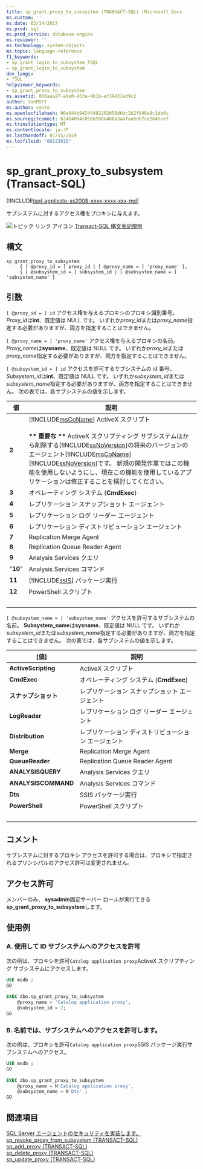 ```yaml
---
title: sp_grant_proxy_to_subsystem (TRANSACT-SQL) |Microsoft Docs
ms.custom: ''
ms.date: 03/14/2017
ms.prod: sql
ms.prod_service: database-engine
ms.reviewer: ''
ms.technology: system-objects
ms.topic: language-reference
f1_keywords:
- sp_grant_login_to_subsystem_TSQL
- sp_grant_login_to_subsystem
dev_langs:
- TSQL
helpviewer_keywords:
- sp_grant_proxy_to_subsystem
ms.assetid: 866aaa27-a1e0-453a-9b1b-af39431ad9c2
author: VanMSFT
ms.author: vanto
ms.openlocfilehash: 96e044b94244492202058d6dc2b2f048a9c1db6c
ms.sourcegitcommit: b2464064c0566590e486a3aafae6d67ce2645cef
ms.translationtype: MT
ms.contentlocale: ja-JP
ms.lasthandoff: 07/15/2019
ms.locfileid: "68123819"
---
```

# <a name="spgrantproxytosubsystem-transact-sql"></a>sp_grant_proxy_to_subsystem (Transact-SQL)

[!INCLUDE[tsql-appliesto-ss2008-xxxx-xxxx-xxx-md](../../includes/tsql-appliesto-ss2008-xxxx-xxxx-xxx-md.md)]

  サブシステムに対するアクセス権をプロキシに与えます。  
  
 ![トピック リンク アイコン](../../database-engine/configure-windows/media/topic-link.gif "トピック リンク アイコン") [Transact-SQL 構文表記規則](../../t-sql/language-elements/transact-sql-syntax-conventions-transact-sql.md)  
  
## <a name="syntax"></a>構文  
  
```  
sp_grant_proxy_to_subsystem  
     { [ @proxy_id = ] proxy_id | [ @proxy_name = ] 'proxy_name' },  
     { [ @subsystem_id = ] subsystem_id | [ @subsystem_name = ] 'subsystem_name' }  
```  
  
## <a name="arguments"></a>引数  
`[ @proxy_id = ] id` アクセス権を与えるプロキシのプロキシ識別番号。 *Proxy_id*は**int**、既定値は NULL です。 いずれか*proxy_id*または*proxy_name*指定する必要がありますが、両方を指定することはできません。  
  
`[ @proxy_name = ] 'proxy_name'` アクセス権を与えるプロキシの名前。 *Proxy_name*は**sysname**、既定値は NULL です。 いずれか*proxy_id*または*proxy_name*指定する必要がありますが、両方を指定することはできません。  
  
`[ @subsystem_id = ] id` アクセスを許可するサブシステムの id 番号。 *Subsystem_id*は**int**、既定値は NULL です。 いずれか*subsystem_id*または*subsystem_name*指定する必要がありますが、両方を指定することはできません。 次の表では、各サブシステムの値を示します。  
  
|値|説明|  
|-----------|-----------------|  
|**2**|[!INCLUDE[msCoName](../../includes/msconame-md.md)] ActiveX スクリプト<br /><br /> **\*\* 重要な \*\*** ActiveX スクリプティング サブシステムはから削除する[!INCLUDE[ssNoVersion](../../includes/ssnoversion-md.md)]の将来のバージョンのエージェント[!INCLUDE[msCoName](../../includes/msconame-md.md)][!INCLUDE[ssNoVersion](../../includes/ssnoversion-md.md)]です。 新規の開発作業ではこの機能を使用しないようにし、現在この機能を使用しているアプリケーションは修正することを検討してください。|  
|**3**|オペレーティング システム (**CmdExec**)|  
|**4**|レプリケーション スナップショット エージェント|  
|**5**|レプリケーション ログ リーダー エージェント|  
|**6**|レプリケーション ディストリビューション エージェント|  
|**7**|Replication Merge Agent|  
|**8**|Replication Queue Reader Agent|  
|**9**|Analysis Services クエリ|  
|"**10**"|Analysis Services コマンド|  
|**11**|[!INCLUDE[ssIS](../../includes/ssis-md.md)] パッケージ実行|  
|**12**|PowerShell スクリプト|  
| &nbsp; | &nbsp; |
  
`[ @subsystem_name = ] 'subsystem_name'` アクセスを許可するサブシステムの名前。 **Subsystem_name**は**sysname**、既定値は NULL です。 いずれか*subsystem_id*または*subsystem_name*指定する必要がありますが、両方を指定することはできません。 次の表では、各サブシステムの値を示します。  
  
|[値]|説明|  
|-----------|-----------------|  
|**ActiveScripting**|ActiveX スクリプト|  
|**CmdExec**|オペレーティング システム (**CmdExec**)|  
|**スナップショット**|レプリケーション スナップショット エージェント|  
|**LogReader**|レプリケーション ログ リーダー エージェント|  
|**Distribution**|レプリケーション ディストリビューション エージェント|  
|**Merge**|Replication Merge Agent|  
|**QueueReader**|Replication Queue Reader Agent|  
|**ANALYSISQUERY**|Analysis Services クエリ|  
|**ANALYSISCOMMAND**|Analysis Services コマンド|  
|**Dts**|SSIS パッケージ実行|  
|**PowerShell**|PowerShell スクリプト|  
| &nbsp; | &nbsp; |
  
## <a name="remarks"></a>コメント  
 サブシステムに対するプロキシ アクセスを許可する場合は、プロキシで指定されるプリンシパルのアクセス許可は変更されません。  
  
## <a name="permissions"></a>アクセス許可  
 メンバーのみ、 **sysadmin**固定サーバー ロールが実行できる**sp_grant_proxy_to_subsystem**します。  
  
## <a name="examples"></a>使用例  
  
### <a name="a-granting-access-to-a-subsystem-by-id"></a>A. 使用して ID サブシステムへのアクセスを許可  
 次の例は、プロキシを許可`Catalog application proxy`ActiveX スクリプティング サブシステムにアクセスします。  
  
```sql
USE msdb ;  
GO  
  
EXEC dbo.sp_grant_proxy_to_subsystem  
    @proxy_name = 'Catalog application proxy',  
    @subsystem_id = 2;  
GO  
```  
  
### <a name="b-granting-access-to-a-subsystem-by-name"></a>B. 名前では、サブシステムへのアクセスを許可します。  
 次の例は、プロキシを許可`Catalog application proxy`SSIS パッケージ実行サブシステムへのアクセス。  
  
```sql
USE msdb ;  
GO  
  
EXEC dbo.sp_grant_proxy_to_subsystem  
    @proxy_name = N'Catalog application proxy',  
    @subsystem_name = N'Dts' ;  
GO  
```  
  
## <a name="see-also"></a>関連項目  
 [SQL Server エージェントのセキュリティを実装します。](../../ssms/agent/implement-sql-server-agent-security.md)   
 [sp_revoke_proxy_from_subsystem &#40;TRANSACT-SQL&#41;](../../relational-databases/system-stored-procedures/sp-revoke-proxy-from-subsystem-transact-sql.md)   
 [sp_add_proxy &#40;TRANSACT-SQL&#41;](../../relational-databases/system-stored-procedures/sp-add-proxy-transact-sql.md)   
 [sp_delete_proxy &#40;TRANSACT-SQL&#41;](../../relational-databases/system-stored-procedures/sp-delete-proxy-transact-sql.md)   
 [sp_update_proxy &#40;TRANSACT-SQL&#41;](../../relational-databases/system-stored-procedures/sp-update-proxy-transact-sql.md)  
  
  
